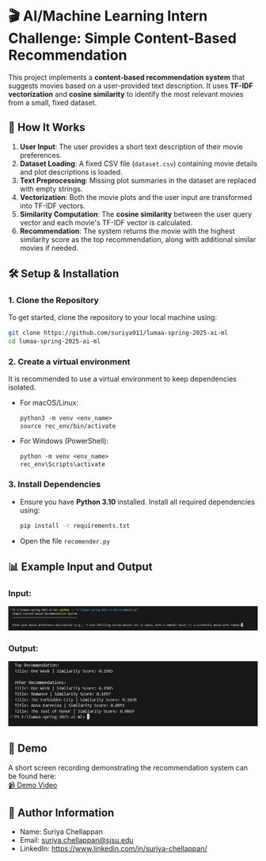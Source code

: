 # 🎬 AI/Machine Learning Intern Challenge: Simple Content-Based Recommendation

This project implements a **content-based recommendation system** that suggests movies based on a user-provided text description. It uses **TF-IDF vectorization** and **cosine similarity** to identify the most relevant movies from a small, fixed dataset.

## 🚀 How It Works

1. **User Input**: The user provides a short text description of their movie preferences.
2. **Dataset Loading**: A fixed CSV file (`dataset.csv`) containing movie details and plot descriptions is loaded.
3. **Text Preprocessing**: Missing plot summaries in the dataset are replaced with empty strings.
4. **Vectorization**: Both the movie plots and the user input are transformed into TF-IDF vectors.
5. **Similarity Computation**: The **cosine similarity** between the user query vector and each movie's TF-IDF vector is calculated.
6. **Recommendation**: The system returns the movie with the highest similarity score as the top recommendation, along with additional similar movies if needed.

## 🛠 Setup & Installation

### 1. Clone the Repository

To get started, clone the repository to your local machine using:

```bash
git clone https://github.com/suriya911/lumaa-spring-2025-ai-ml
cd lumaa-spring-2025-ai-ml
```

### 2. Create a virtual environment

It is recommended to use a virtual environment to keep dependencies isolated.

- For macOS/Linux:

  ```
  python3 -m venv <env_name>
  source rec_env/bin/activate
  ```

- For Windows (PowerShell):

  ```
  python -m venv <env_name>
  rec_env\Scripts\activate
  ```

### 3. Install Dependencies

- Ensure you have **Python 3.10** installed. Install all required dependencies using:

  ```bash
  pip install -r requirements.txt
  ```

- Open the file `recomender.py`

## 📊 Example Input and Output

### Input:

![Demo Image](Pics\1.png)

### Output:

![Demo Image](Pics\2.png)

## 🎥 Demo

A short screen recording demonstrating the recommendation system can be found here:  
[📹 Demo Video](https://drive.google.com/drive/folders/11PLhNxO_XMgu0RjuEpTnhcXLZ92gOewp?usp=sharing)

## 📝 Author Information

- Name: Suriya Chellappan
- Email: suriya.chellappan@sjsu.edu
- LinkedIn: https://www.linkedin.com/in/suriya-chellappan/

